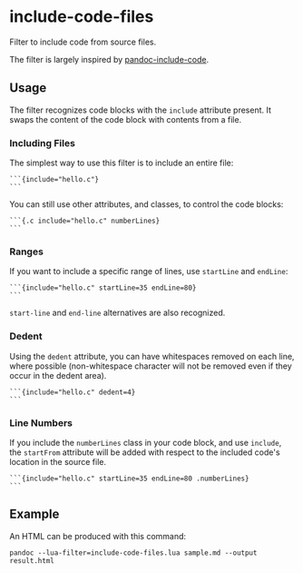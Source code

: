 # include-code-files

Filter to include code from source files.

The filter is largely inspired by [pandoc-include-code](https://github.com/owickstrom/pandoc-include-code).

## Usage

The filter recognizes code blocks with the `include` attribute present. It
swaps the content of the code block with contents from a file.

### Including Files

The simplest way to use this filter is to include an entire file:

    ```{include="hello.c"}
    ```

You can still use other attributes, and classes, to control the code blocks:

    ```{.c include="hello.c" numberLines}
    ```

### Ranges

If you want to include a specific range of lines, use `startLine` and `endLine`:

    ```{include="hello.c" startLine=35 endLine=80}
    ```

`start-line` and `end-line` alternatives are also recognized.

### Dedent

Using the `dedent` attribute, you can have whitespaces removed on each line,
where possible (non-whitespace character will not be removed even if they occur
in the dedent area).

    ```{include="hello.c" dedent=4}
    ```

### Line Numbers

If you include the `numberLines` class in your code block, and use `include`,
the `startFrom` attribute will be added with respect to the included code's
location in the source file.

    ```{include="hello.c" startLine=35 endLine=80 .numberLines}
    ```

## Example

An HTML can be produced with this command:

    pandoc --lua-filter=include-code-files.lua sample.md --output result.html

